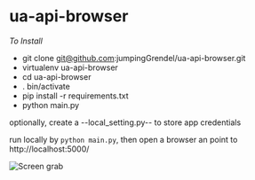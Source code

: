 ua-api-browser
==============

*To Install*
- git clone git@github.com:jumpingGrendel/ua-api-browser.git
- virtualenv ua-api-browser
- cd ua-api-browser
- . bin/activate
- pip install -r requirements.txt
- python main.py

optionally, create a --local_setting.py-- to store app credentials

run locally by ``python main.py``, then open a browser an point to http://localhost:5000/

![Screen grab](https://raw.github.com/jumpingGrendel/ua-api-browser/master/static/images/screenshot.png)
